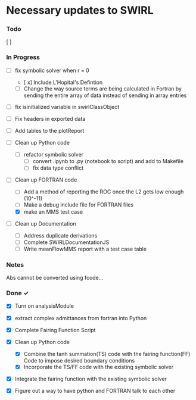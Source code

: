 # Necessary updates to SWIRL

### Todo
 [ ]
### In Progress

- [ ] fix symbolic solver when r = 0
    - [ x] Include L'Hopital's Defintion
    - [  ] Change the way source terms are being calculated in Fortran by sending 
    the entire array of data instead of sending in array entries

- [ ] fix isinitialized variable in swirlClassObject
- [ ] Fix headers in exported data
- [ ] Add tables to the plotReport 

- [ ] Clean up Python code
    - [ ] refactor symbolic solver
        - [ ] convert .ipynb to .py (notebook to script) and add to Makefile
        - [ ] fix data type conflict

- [ ] Clean up FORTRAN code
  - [ ] Add a method of reporting the ROC once the L2 gets low enough (10^-11)
  - [ ] Make a debug include file for FORTRAN files
  - [x] make an MMS test case 

- [ ] Clean up Documentation
  - [ ] Address duplicate derivations
  - [ ] Complete SWIRLDocumentationJS
  - [ ] Write meanFlowMMS report with a test case table

### Notes 
Abs cannot be converted using fcode...
### Done ✓

- [x] Turn on analysisModule
- [x] extract complex admittances from fortran into Python
- [x] Complete Fairing Function Script

- [x] Clean up Python code 
  - [x] Combine the tanh summation(TS) code with the fairing function(FF) Code
  to impose desired boundary conditions
  - [x] Incorporate the TS/FF code with the existing symbolic solver

- [x] Integrate the fairing function with the existing symbolic solver
- [x] Figure out a way to have python and FORTRAN talk to each other
